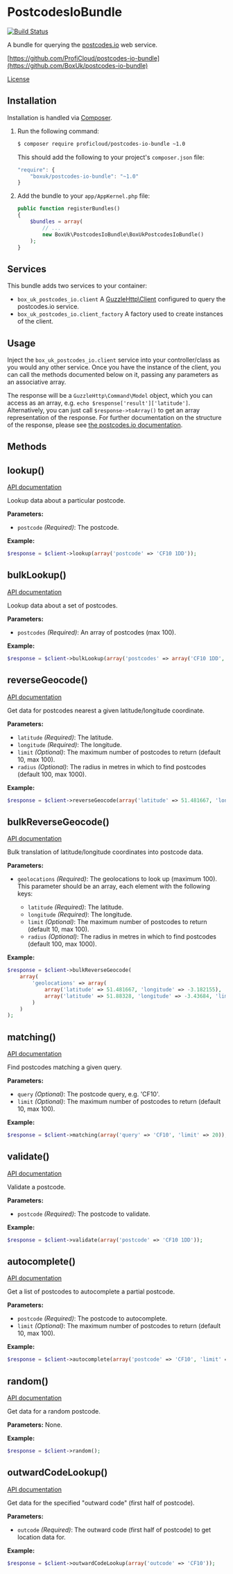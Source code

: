 PostcodesIoBundle
=================

[![Build Status](https://travis-ci.org/boxuk/postcodes-io-bundle.svg)](https://travis-ci.org/boxuk/postcodes-io-bundle)

A bundle for querying the [postcodes.io](http://postcodes.io) web service.

[https://github.com/ProfiCloud/postcodes-io-bundle](https://github.com/BoxUk/postcodes-io-bundle)

[License](LICENSE)


Installation
------------

Installation is handled via [Composer](http://getcomposer.org).

1. Run the following command:
    ```bash
    $ composer require proficloud/postcodes-io-bundle ~1.0
    ```
    This should add the following to your project's `composer.json` file:

    ```js
    "require": {
        "boxuk/postcodes-io-bundle": "~1.0"
    }
    ```
2. Add the bundle to your `app/AppKernel.php` file:

    ```php
    public function registerBundles()
    {
        $bundles = array(
            // ...
            new BoxUk\PostcodesIoBundle\BoxUkPostcodesIoBundle()
        );
    }
    ```


Services
--------

This bundle adds two services to your container:

* `box_uk_postcodes_io.client` A [GuzzleHttp\Client](https://github.com/guzzle/guzzle-services) configured to query the postcodes.io service.
* `box_uk_postcodes_io.client_factory` A factory used to create instances of the client.


Usage
-----

Inject the `box_uk_postcodes_io.client` service into your controller/class as you would any other service.  Once you have the instance of the client, you can call the methods documented below on it, passing any parameters as an associative array.

The response will be a `GuzzleHttp\Command\Model` object, which you can access as an array, e.g. `echo $response['result']['latitude']`.  Alternatively, you can just call `$response->toArray()` to get an array representation of the response.  For further documentation on the structure of the response, please see [the postcodes.io documentation](http://postcodes.io/docs#Data).


Methods
-------

lookup()
--------
[API documentation](http://postcodes.io/docs#Postcode-Lookup)

Lookup data about a particular postcode.

__Parameters:__
* `postcode` _(Required)_: The postcode.

__Example:__
```php
$response = $client->lookup(array('postcode' => 'CF10 1DD'));
```


bulkLookup()
--------
[API documentation](http://postcodes.io/docs#Bulk-Postcode-Lookup)

Lookup data about a set of postcodes.

__Parameters:__
* `postcodes` _(Required)_: An array of postcodes (max 100).

__Example:__
```php
$response = $client->bulkLookup(array('postcodes' => array('CF10 1DD', 'W1B 4BD')));
```


reverseGeocode()
--------
[API documentation](http://postcodes.io/docs#Geocode-Postcode)

Get data for postcodes nearest a given latitude/longitude coordinate.

__Parameters:__
* `latitude` _(Required)_: The latitude.
* `longitude` _(Required)_: The longitude.
* `limit` _(Optional)_: The maximum number of postcodes to return (default 10, max 100).
* `radius` _(Optional)_: The radius in metres in which to find postcodes (default 100, max 1000).

__Example:__
```php
$response = $client->reverseGeocode(array('latitude' => 51.481667, 'longitude' => -3.182155));
```


bulkReverseGeocode()
--------
[API documentation](http://postcodes.io/docs#Geocode-Postcode)

Bulk translation of latitude/longitude coordinates into postcode data.

__Parameters:__
* `geolocations` _(Required)_: The geolocations to look up (maximum 100).  This parameter should be an array, each element with the following keys:

    * `latitude` _(Required)_: The latitude.
    * `longitude` _(Required)_: The longitude.
    * `limit` _(Optional)_: The maximum number of postcodes to return (default 10, max 100).
    * `radius` _(Optional)_: The radius in metres in which to find postcodes (default 100, max 1000).

__Example:__
```php
$response = $client->bulkReverseGeocode(
    array(
        'geolocations' => array(
            array('latitude' => 51.481667, 'longitude' => -3.182155),
            array('latitude' => 51.88328, 'longitude' => -3.43684, 'limit' => 5, 'radius' => 500)
        )
    )
);
```


matching()
--------
[API documentation](http://postcodes.io/docs#Postcode-Query)

Find postcodes matching a given query.

__Parameters:__
* `query` _(Optional)_: The postcode query, e.g. 'CF10'.
* `limit` _(Optional)_: The maximum number of postcodes to return (default 10, max 100).

__Example:__
```php
$response = $client->matching(array('query' => 'CF10', 'limit' => 20));
```


validate()
--------
[API documentation](http://postcodes.io/docs#Postcode-Validation)

Validate a postcode.

__Parameters:__
* `postcode` _(Required)_: The postcode to validate.

__Example:__
```php
$response = $client->validate(array('postcode' => 'CF10 1DD'));
```


autocomplete()
--------
[API documentation](http://postcodes.io/docs#Postcode-Autocomplete)

Get a list of postcodes to autocomplete a partial postcode.

__Parameters:__
* `postcode` _(Required)_: The postcode to autocomplete.
* `limit` _(Optional)_: The maximum number of postcodes to return (default 10, max 100).

__Example:__
```php
$response = $client->autocomplete(array('postcode' => 'CF10', 'limit' => 20));
```


random()
--------
[API documentation](http://postcodes.io/docs#Random-Postcode)

Get data for a random postcode.

__Parameters:__
None.

__Example:__
```php
$response = $client->random();
```


outwardCodeLookup()
--------
[API documentation](http://postcodes.io/docs#Show-Outcode)

Get data for the specified "outward code" (first half of postcode).

__Parameters:__
* `outcode` _(Required)_: The outward code (first half of postcode) to get location data for.

__Example:__
```php
$response = $client->outwardCodeLookup(array('outcode' => 'CF10'));
```
